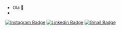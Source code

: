 - Olá 👋 
- 
[![Instagram Badge](https://img.shields.io/badge/-Instagram-red?style=flat-square&logo=Instagram&logoColor=white)](https://instagram.com/rafaaazvedo)
[![Linkedin Badge](https://img.shields.io/badge/-Rafael%20Alves-blue?style=flat-square&logo=Linkedin&logoColor=white&link=https://www.linkedin.com/in/rafa-alvesdeazevedo/)](https://www.linkedin.com/in/rafa-alvesdeazevedo/) 
[![Gmail Badge](https://img.shields.io/badge/-Gmail-red?style=flat-square&logo=Gmail&logoColor=white)](ra.alvesdeazevedo@gmail.com)

<!---
rafaaazevedo/rafaaazevedo is a ✨ special ✨ repository because its `README.md` (this file) appears on your GitHub profile.
You can click the Preview link to take a look at your changes.
--->
